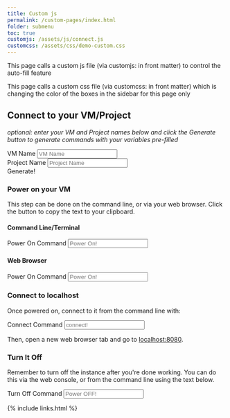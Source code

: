 ```yaml
---
title: Custom js
permalink: /custom-pages/index.html
folder: submenu
toc: true
customjs: /assets/js/connect.js
customcss: /assets/css/demo-custom.css
---
```

<p class="annotation">This page calls a custom js file (via customjs: in front matter) to control the auto-fill feature</p>

<p class="annotation">This page calls a custom css file (via customcss: in front matter) which is changing the color of the boxes in the sidebar for this page only</p>

## Connect to your VM/Project

_optional: enter your VM and Project names below and click the Generate button to generate commands with your variables pre-filled_
<div class="form-row  flex-grow-1">
  <div class="col-auto flex-grow-1 ">
    <label class="sr-only" for="vmName">VM Name</label>
    <input type="text" class="form-control form-control-lg" name="vmName" id="vmName" placeholder="VM Name" />
  </div>
  <div class="col-auto flex-grow-1 ">
    <label class="sr-only" for="projectName">Project Name</label>
    <input type="text" class="form-control form-control-lg" name="projectName" id="projectName" placeholder="Project Name" />
  </div>
  <div class="col-auto">
    <a class="btn btn-info generate" id="generateBtn" title="Generate Commands"><i class="fa-solid fa-wand-magic-sparkles"></i> Generate!</a>
  </div>
</div>

### Power on your VM

This step can be done on the command line, or via your web browser. Click the button to copy the text to your clipboard.

#### Command Line/Terminal


<div class="form-group form-inline">
<div class="form-row  flex-grow-1">
    <div class="col-auto tip-input">
      <label class="sr-only" for="powerVM">Power On Command</label>
      <input type="text" id="powerVM" class="form-control form-control-lg" readonly placeholder="Power On!" />
    </div>
    <div class="col-auto tip-btn">
      <a class="btn btn-info copy" title="Copy to Clipboard" data-target="powerVM"><i class="fa-regular fa-clipboard"></i></a>
    </div>
</div>
</div>

#### Web Browser

<span id="powerUrlLink"></span>
<div class="form-group form-inline">
<div class="form-row flex-grow-1">
    <div class="col-auto tip-input">
      <label class="sr-only" for="powerUrl">Power On Command</label>
      <input type="text" id="powerUrl" class="form-control form-control-lg" readonly placeholder="Power On!" />
    </div>
    <div class="col-auto tip-btn">
      <a class="btn btn-info copy" title="Copy to Clipboard" data-target="powerUrl"><i class="fa-regular fa-clipboard"></i></a>
    </div>
  </div>
</div>

### Connect to localhost

Once powered on, connect to it from the command line with: 

<div class="form-group form-inline">
<div class="form-row flex-grow-1">
    <div class="col-auto tip-input">
      <label class="sr-only" for="connect">Connect Command</label>
      <input type="text" id="connect" class="form-control form-control-lg" readonly placeholder="connect!" />
    </div>
    <div class="col-auto tip-btn">
      <a class="btn btn-info copy" title="Copy to Clipboard" data-target="connect"><i class="fa-regular fa-clipboard"></i></a>
    </div>
</div>
</div>

Then, open a new web browser tab and go to
[localhost:8080][url_localhost].

### Turn It Off

Remember to turn off the instance after you're done working. You can do this via the web console, or from the command line using the text below.

<div class="form-group form-inline">
<div class="form-row  flex-grow-1">
    <div class="col-auto tip-input">
      <label class="sr-only" for="turnItOff">Turn Off Command</label>
      <input type="text" id="turnItOff" class="form-control form-control-lg" readonly placeholder="Power OFF!" />
    </div>
    <div class="col-auto tip-btn">
      <a class="btn btn-info copy" title="Copy to Clipboard" data-target="turnItOff"><i class="fa-regular fa-clipboard"></i></a>
    </div>
</div>
</div>


[comment]: #  (link URLs -----------------------------------------------------)

[url_gsdk]:        https://cloud.google.com/sdk/docs/install
[url_vpn]:         https://uit.stanford.edu/service/vpn
[url_localhost]:   http://localhost:8080


{% include links.html %}

